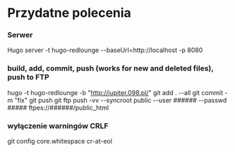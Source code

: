 # Przydatne polecenia

### Serwer
Hugo server -t hugo-redlounge --baseUrl=http://localhost -p 8080


### build, add, commit, push (works for new and deleted files), push to FTP 
hugo -t hugo-redlounge -b "http://jupiter.098.pl/"
git add . --all
git commit -m "fix"
git push
git ftp push -vv --syncroot public --user ###### --passwd ##### ftpes://######/public_html


### wyłączenie warningów CRLF
git config core.whitespace cr-at-eol
